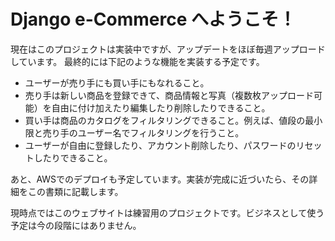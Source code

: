 # Django e-Commerce へようこそ！

現在はこのプロジェクトは実装中ですが、アップデートをほぼ毎週アップロードしています。
最終的には下記のような機能を実装する予定です。

* ユーザーが売り手にも買い手にもなれること。
* 売り手は新しい商品を登録できて、商品情報と写真（複数枚アップロード可能）を自由に付け加えたり編集したり削除したりできること。
* 買い手は商品のカタログをフィルタリングできること。例えば、値段の最小限と売り手のユーザー名でフィルタリングを行うこと。
* ユーザーが自由に登録したり、アカウント削除したり、パスワードのリセットしたりできること。

あと、AWSでのデプロイも予定しています。実装が完成に近づいたら、その詳細をこの書類に記載します。

現時点ではこのウェブサイトは練習用のプロジェクトです。ビジネスとして使う予定は今の段階にはありません。